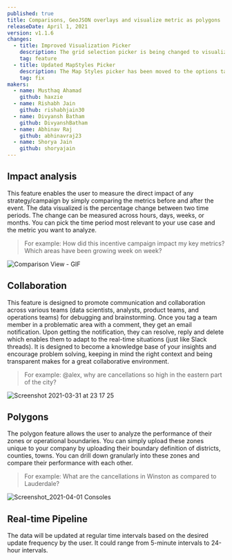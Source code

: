 ```yaml
---
published: true
title: Comparisons, GeoJSON overlays and visualize metric as polygons
releaseDate: April 1, 2021
version: v1.1.6
changes:
  - title: Improved Visualization Picker
    description: The grid selection picker is being changed to visualization picker and is more detailed. Changing visualization and rendering data to polygons/boundaries can be done via the new Visualization picker
    tag: feature
  - title: Updated MapStyles Picker
    description: The Map Styles picker has been moved to the options tab in consoles.
    tag: fix
makers:
  - name: Musthaq Ahamad
    github: haxzie
  - name: Rishabh Jain
    github: rishabhjain30
  - name: Divyansh Batham
    github: DivyanshBatham
  - name: Abhinav Raj
    github: abhinavraj23
  - name: Shorya Jain
    github: shoryajain
---
```


## Impact analysis

This feature enables the user to measure the direct impact of any strategy/campaign by simply comparing the metrics before and after the event. The data visualized is the percentage change between two time periods. The change can be measured across hours, days, weeks, or months. You can pick the time period most relevant to your use case and the metric you want to analyze.

> For example: How did this incentive campaign impact my key metrics? Which areas have been growing week on week?

![Comparison View - GIF](https://user-images.githubusercontent.com/37837123/113187530-98115100-9276-11eb-8e67-da20fa796285.gif)

## Collaboration

This feature is designed to promote communication and collaboration across various teams (data scientists, analysts, product teams, and operations teams) for debugging and brainstorming. Once you tag a team member in a problematic area with a comment, they get an email notification. Upon getting the notification, they can resolve, reply and delete which enables them to adapt to the real-time situations (just like Slack threads). It is designed to become a knowledge base of your insights and encourage problem solving, keeping in mind the right context and being transparent makes for a great collaborative environment.

> For example: @alex, why are cancellations so high in the eastern part of the city?

![Screenshot 2021-03-31 at 23 17 25](https://user-images.githubusercontent.com/37837123/113188104-43220a80-9277-11eb-9bd6-5d2fc595f45d.png)

## Polygons

The polygon feature allows the user to analyze the performance of their zones or operational boundaries. You can simply upload these zones unique to your company by uploading their boundary definition of districts, counties, towns. You can drill down granularly into these zones and compare their performance with each other.

> For example: What are the cancellations in Winston as compared to Lauderdale?

![Screenshot_2021-04-01 Consoles](https://user-images.githubusercontent.com/53584487/113272974-cc7a2100-92f9-11eb-8e12-1262b5078343.png)

## Real-time Pipeline

The data will be updated at regular time intervals based on the desired update frequency by the user. It could range from 5-minute intervals to 24-hour intervals.
